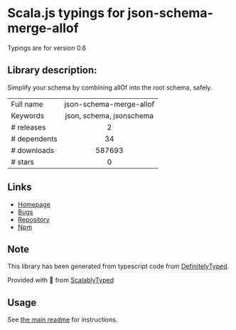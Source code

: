 
# Scala.js typings for json-schema-merge-allof

Typings are for version 0.6

## Library description:
Simplify your schema by combining allOf into the root schema, safely.

|                    |                 |
| ------------------ | :-------------: |
| Full name          | json-schema-merge-allof |
| Keywords           | json, schema, jsonschema |
| # releases         | 2 |
| # dependents       | 34 |
| # downloads        | 587693 |
| # stars            | 0 |

## Links
- [Homepage](https://github.com/mokkabonna/json-schema-merge-allof#readme)
- [Bugs](https://github.com/mokkabonna/json-schema-merge-allof/issues)
- [Repository](https://github.com/mokkabonna/json-schema-merge-allof)
- [Npm](https://www.npmjs.com/package/json-schema-merge-allof)
    


## Note
This library has been generated from typescript code from [DefinitelyTyped](https://definitelytyped.org).

Provided with :purple_heart: from [ScalablyTyped](https://github.com/oyvindberg/ScalablyTyped)

## Usage
See [the main readme](../../readme.md) for instructions.


